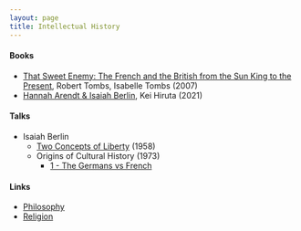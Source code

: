 ```yaml
---
layout: page
title: Intellectual History
---
```

#### Books
* [That Sweet Enemy: The French and the British from the Sun King to the Present](https://www.amazon.com/That-Sweet-Enemy-British-Present/dp/1400040248), Robert Tombs, Isabelle Tombs (2007)
* [Hannah Arendt & Isaiah Berlin](https://www.amazon.com/Hannah-Arendt-Isaiah-Berlin-Politics/dp/0691182264), Kei Hiruta (2021)

#### Talks
* Isaiah Berlin
  * [Two Concepts of Liberty](https://www.youtube.com/watch?v=UCsfT2WsitE) (1958)
  * Origins of Cultural History (1973)
    * [1 - The Germans vs French](https://www.youtube.com/watch?v=eZinUTb-bWg&t=901s)

#### Links
* [Philosophy](philosophy.md)
* [Religion](religion.md)
